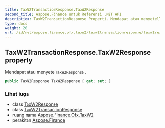 ```yaml
---
title: TaxW2TransactionResponse.TaxW2Response
second_title: Aspose.Finance untuk Referensi .NET API
description: TaxW2TransactionResponse Properti. Mendapat atau menyetelTaxW2Response .
type: docs
weight: 20
url: /id/net/aspose.finance.ofx.taxw2/taxw2transactionresponse/taxw2response/
---
```

## TaxW2TransactionResponse.TaxW2Response property

Mendapat atau menyetel`TaxW2Response` .

```csharp
public TaxW2Response TaxW2Response { get; set; }
```

### Lihat juga

* class [TaxW2Response](../../taxw2response/)
* class [TaxW2TransactionResponse](../)
* ruang nama [Aspose.Finance.Ofx.TaxW2](../../taxw2transactionresponse/)
* perakitan [Aspose.Finance](../../../)


